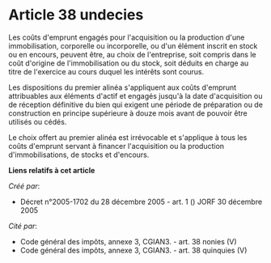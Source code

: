 # Article 38 undecies

Les coûts d'emprunt engagés pour l'acquisition ou la production d'une immobilisation, corporelle ou incorporelle, ou d'un
élément inscrit en stock ou en encours, peuvent être, au choix de l'entreprise, soit compris dans le coût d'origine de
l'immobilisation ou du stock, soit déduits en charge au titre de l'exercice au cours duquel les intérêts sont courus.

Les dispositions du premier alinéa s'appliquent aux coûts d'emprunt attribuables aux éléments d'actif et engagés jusqu'à la
date d'acquisition ou de réception définitive du bien qui exigent une période de préparation ou de construction en principe
supérieure à douze mois avant de pouvoir être utilisés ou cédés.

Le choix offert au premier alinéa est irrévocable et s'applique à tous les coûts d'emprunt servant à financer l'acquisition
ou la production d'immobilisations, de stocks et d'encours.

**Liens relatifs à cet article**

_Créé par_:

  - Décret n°2005-1702 du 28 décembre 2005 - art. 1 () JORF 30 décembre 2005

_Cité par_:

  - Code général des impôts, annexe 3, CGIAN3. - art. 38 nonies (V)
  - Code général des impôts, annexe 3, CGIAN3. - art. 38 quinquies (V)
